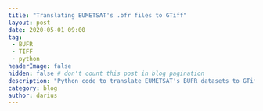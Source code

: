 ```yaml
---
title: "Translating EUMETSAT's .bfr files to GTiff"
layout: post
date: 2020-05-01 09:00
tag: 
 - BUFR
 - TIFF
 - python
headerImage: false
hidden: false # don't count this post in blog pagination
description: "Python code to translate EUMETSAT's BUFR datasets to GTiffs."
category: blog
author: darius
---
```

